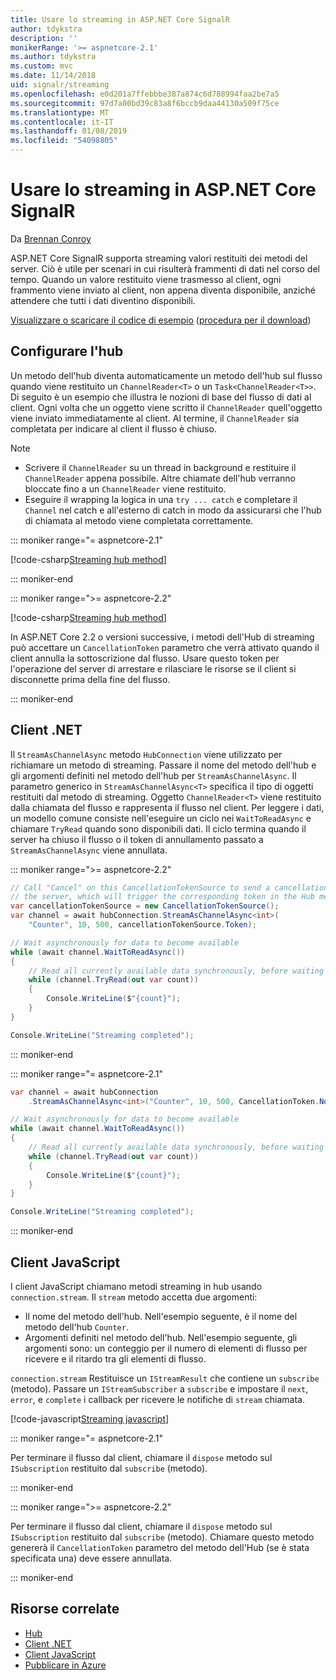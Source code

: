 ```yaml
---
title: Usare lo streaming in ASP.NET Core SignalR
author: tdykstra
description: ''
monikerRange: '>= aspnetcore-2.1'
ms.author: tdykstra
ms.custom: mvc
ms.date: 11/14/2018
uid: signalr/streaming
ms.openlocfilehash: e0d201a7ffebbbe387a874c6d788994faa2be7a5
ms.sourcegitcommit: 97d7a00bd39c83a8f6bccb9daa44130a509f75ce
ms.translationtype: MT
ms.contentlocale: it-IT
ms.lasthandoff: 01/08/2019
ms.locfileid: "54098805"
---
```

# <a name="use-streaming-in-aspnet-core-signalr"></a>Usare lo streaming in ASP.NET Core SignalR

Da [Brennan Conroy](https://github.com/BrennanConroy)

ASP.NET Core SignalR supporta streaming valori restituiti dei metodi del server. Ciò è utile per scenari in cui risulterà frammenti di dati nel corso del tempo. Quando un valore restituito viene trasmesso al client, ogni frammento viene inviato al client, non appena diventa disponibile, anziché attendere che tutti i dati diventino disponibili.

[Visualizzare o scaricare il codice di esempio](https://github.com/aspnet/Docs/tree/live/aspnetcore/signalr/streaming/sample) ([procedura per il download](xref:index#how-to-download-a-sample))

## <a name="set-up-the-hub"></a>Configurare l'hub

Un metodo dell'hub diventa automaticamente un metodo dell'hub sul flusso quando viene restituito un `ChannelReader<T>` o un `Task<ChannelReader<T>>`. Di seguito è un esempio che illustra le nozioni di base del flusso di dati al client. Ogni volta che un oggetto viene scritto il `ChannelReader` quell'oggetto viene inviato immediatamente al client. Al termine, il `ChannelReader` sia completata per indicare al client il flusso è chiuso.

> [!NOTE]
> * Scrivere il `ChannelReader` su un thread in background e restituire il `ChannelReader` appena possibile. Altre chiamate dell'hub verranno bloccate fino a un `ChannelReader` viene restituito.
> * Eseguire il wrapping la logica in una `try ... catch` e completare il `Channel` nel catch e all'esterno di catch in modo da assicurarsi che l'hub di chiamata al metodo viene completata correttamente.

::: moniker range="= aspnetcore-2.1"

[!code-csharp[Streaming hub method](streaming/sample/Hubs/StreamHub.aspnetcore21.cs?name=snippet1)]

::: moniker-end

::: moniker range=">= aspnetcore-2.2"

[!code-csharp[Streaming hub method](streaming/sample/Hubs/StreamHub.cs?name=snippet1)]

In ASP.NET Core 2.2 o versioni successive, i metodi dell'Hub di streaming può accettare un `CancellationToken` parametro che verrà attivato quando il client annulla la sottoscrizione dal flusso. Usare questo token per l'operazione del server di arrestare e rilasciare le risorse se il client si disconnette prima della fine del flusso.

::: moniker-end

## <a name="net-client"></a>Client .NET

Il `StreamAsChannelAsync` metodo `HubConnection` viene utilizzato per richiamare un metodo di streaming. Passare il nome del metodo dell'hub e gli argomenti definiti nel metodo dell'hub per `StreamAsChannelAsync`. Il parametro generico in `StreamAsChannelAsync<T>` specifica il tipo di oggetti restituiti dal metodo di streaming. Oggetto `ChannelReader<T>` viene restituito dalla chiamata del flusso e rappresenta il flusso nel client. Per leggere i dati, un modello comune consiste nell'eseguire un ciclo nei `WaitToReadAsync` e chiamare `TryRead` quando sono disponibili dati. Il ciclo termina quando il server ha chiuso il flusso o il token di annullamento passato a `StreamAsChannelAsync` viene annullata.

::: moniker range=">= aspnetcore-2.2"

```csharp
// Call "Cancel" on this CancellationTokenSource to send a cancellation message to 
// the server, which will trigger the corresponding token in the Hub method.
var cancellationTokenSource = new CancellationTokenSource();
var channel = await hubConnection.StreamAsChannelAsync<int>(
    "Counter", 10, 500, cancellationTokenSource.Token);

// Wait asynchronously for data to become available
while (await channel.WaitToReadAsync())
{
    // Read all currently available data synchronously, before waiting for more data
    while (channel.TryRead(out var count))
    {
        Console.WriteLine($"{count}");
    }
}

Console.WriteLine("Streaming completed");
```

::: moniker-end

::: moniker range="= aspnetcore-2.1"

```csharp
var channel = await hubConnection
    .StreamAsChannelAsync<int>("Counter", 10, 500, CancellationToken.None);

// Wait asynchronously for data to become available
while (await channel.WaitToReadAsync())
{
    // Read all currently available data synchronously, before waiting for more data
    while (channel.TryRead(out var count))
    {
        Console.WriteLine($"{count}");
    }
}

Console.WriteLine("Streaming completed");
```

::: moniker-end

## <a name="javascript-client"></a>Client JavaScript

I client JavaScript chiamano metodi streaming in hub usando `connection.stream`. Il `stream` metodo accetta due argomenti:

* Il nome del metodo dell'hub. Nell'esempio seguente, è il nome del metodo dell'hub `Counter`.
* Argomenti definiti nel metodo dell'hub. Nell'esempio seguente, gli argomenti sono: un conteggio per il numero di elementi di flusso per ricevere e il ritardo tra gli elementi di flusso.

`connection.stream` Restituisce un `IStreamResult` che contiene un `subscribe` (metodo). Passare un `IStreamSubscriber` a `subscribe` e impostare il `next`, `error`, e `complete` i callback per ricevere le notifiche di `stream` chiamata.

[!code-javascript[Streaming javascript](streaming/sample/wwwroot/js/stream.js?range=19-36)]

::: moniker range="= aspnetcore-2.1"

Per terminare il flusso dal client, chiamare il `dispose` metodo sul `ISubscription` restituito dal `subscribe` (metodo).

::: moniker-end

::: moniker range=">= aspnetcore-2.2"

Per terminare il flusso dal client, chiamare il `dispose` metodo sul `ISubscription` restituito dal `subscribe` (metodo). Chiamare questo metodo genererà il `CancellationToken` parametro del metodo dell'Hub (se è stata specificata una) deve essere annullata.

::: moniker-end

## <a name="related-resources"></a>Risorse correlate

* [Hub](xref:signalr/hubs)
* [Client .NET](xref:signalr/dotnet-client)
* [Client JavaScript](xref:signalr/javascript-client)
* [Pubblicare in Azure](xref:signalr/publish-to-azure-web-app)
